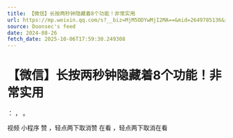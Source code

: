 ```yaml
---
title: 【微信】长按两秒钟隐藏着8个功能！非常实用
url: https://mp.weixin.qq.com/s?__biz=MjM5ODYwMjI2MA==&mid=2649785136&idx=1&sn=40b66a813317694ef94e2b48771a5ab2
source: Doonsec's feed
date: 2024-08-26
fetch_date: 2025-10-06T17:59:30.249308
---
```


# 【微信】长按两秒钟隐藏着8个功能！非常实用

：
，
。

视频
小程序
赞
，轻点两下取消赞
在看
，轻点两下取消在看